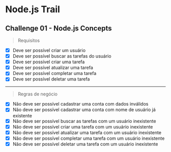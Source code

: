 # Node.js Trail

## Challenge 01 - Node.js Concepts


> Requisitos

- [x] Deve ser possível criar um usuário
- [x] Deve ser possível buscar as tarefas do usuário
- [x] Deve ser possível criar uma tarefa
- [x] Deve ser possível atualizar uma tarefa
- [x] Deve ser possível completar uma tarefa
- [x] Deve ser possível deletar uma tarefa
  
---

> Regras de negócio

- [x] Não deve ser possível cadastrar uma conta com dados inválidos
- [x] Não deve ser possível cadastrar uma conta com nome de usuário já existente
- [x] Não deve ser possível buscar as tarefas com um usuário inexistente
- [x] Não deve ser possível criar uma tarefa com um usuário inexistente
- [x] Não deve ser possível atualizar uma tarefa com um usuário inexistente
- [x] Não deve ser possível completar uma tarefa com um usuário inexistente
- [x] Não deve ser possível deletar uma tarefa com um usuário inexistente
